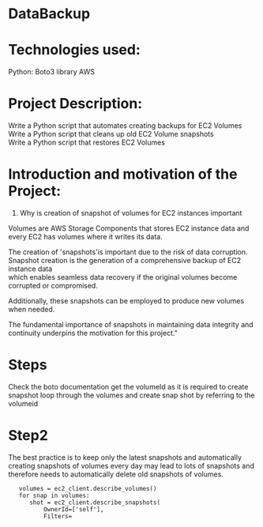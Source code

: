# DataBackup

# Technologies used: 
Python: Boto3 library
AWS

# Project Description:
Write a Python script that automates creating backups for EC2 Volumes <br/>
Write a Python script that cleans up old EC2 Volume snapshots <br/>
Write a Python script that restores EC2 Volumes   <br/>

# Introduction and motivation of the Project:
1. Why is creation of snapshot of volumes for EC2 instances important <br/>

Volumes are AWS Storage Components that stores EC2 instance data and every EC2 has volumes where it writes its data. <br/>
   
The creation of 'snapshots'is important due to the risk of data corruption. <br/>
Snapshot creation is the generation of a comprehensive backup of EC2 instance data  <br/>
which enables seamless data recovery if the original volumes become corrupted or compromised. <br/>

Additionally, these snapshots can be employed to produce new volumes when needed. <br/>


The fundamental importance of snapshots in maintaining data integrity and continuity underpins the motivation for this project."

# Steps

Check the boto documentation
get the volumeId as it is required to create snapshot
loop through the volumes and create snap shot by referring to the volumeid


# Step2
The best practice is to keep only the latest snapshots and automatically creating snapshots of volumes every day may lead to lots of snapshots and therefore needs to automatically delete old snapshots of volumes.

       volumes = ec2_client.describe_volumes()
       for snap in volumes:
          shot = ec2_client.describe_snapshots(
              OwnerId=['self'],
              Filters=





